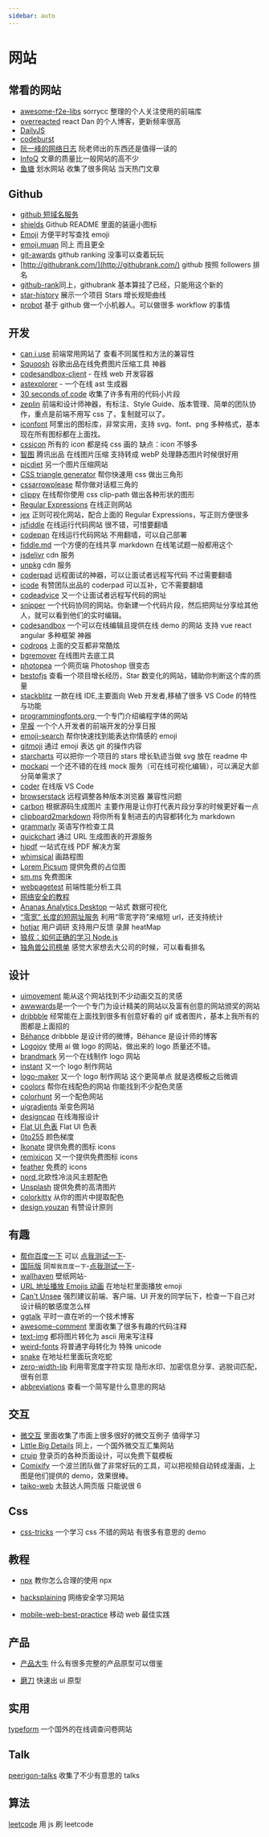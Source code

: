 ```yaml
---
sidebar: auto
---
```


# 网站

## 常看的网站

- [awesome-f2e-libs](https://github.com/sorrycc/awesome-f2e-libs) sorrycc 整理的个人关注使用的前端库
- [overreacted](https://overreacted.io/) react Dan 的个人博客，更新频率很高
- [DailyJS](https://medium.com/dailyjs)
- [codeburst](https://codeburst.io/)
- [阮一峰的网络日志](http://www.ruanyifeng.com/blog/) 阮老师出的东西还是值得一读的
- [InfoQ](https://www.infoq.cn/topic/Front-end) 文章的质量比一般网站的高不少
- [鱼塘](https://www.printf520.com/hot.html) 划水网站 收集了很多网站 当天热门文章

## Github

- [github 短域名服务](https://git.io)
- [shields](https://shields.io/) Github README 里面的装逼小图标
- [Emoji](https://www.webpagefx.com/tools/emoji-cheat-sheet/) 方便平时写查找 emoji
- [emoji.muan](http://emoji.muan.co/#) 同上 而且更全
- [git-awards](http://git-awards.com/users/search?login=panjiachen) github ranking 没事可以查着玩玩
- [http://githubrank.com/](http://githubrank.com/) github 按照 followers 排名
- [github-rank](https://wangchujiang.com/github-rank/)同上，githubrank 基本算挂了已经，只能用这个新的
- [star-history](https://www.timqian.com/star-history/#PanJiaChen/vue-element-admin) 展示一个项目 Stars 增长规矩曲线
- [probot](https://github.com/probot/probot) 基于 github 做一个小机器人。可以做很多 workflow 的事情

## 开发

- [can i use](https://caniuse.com/) 前端常用网站了 查看不同属性和方法的兼容性
- [Squoosh](https://squoosh.app/) 谷歌出品在线免费图片压缩工具 神器
- [codesandbox-client](https://github.com/CompuIves/codesandbox-client) - 在线 web 开发容器
- [astexplorer](https://github.com/fkling/astexplorer) - 一个在线 ast 生成器
- [30 seconds of code](https://30secondsofcode.org/) 收集了许多有用的代码小片段
- [zeplin](https://app.zeplin.io/) 前端和设计师神器，有标注、Style Guide、版本管理、简单的团队协作，重点是前端不用写 css 了，复制就可以了。
- [iconfont](http://www.iconfont.cn/) 阿里出的图标库，非常实用，支持 svg、font、png 多种格式，基本现在所有图标都在上面找。
- [cssicon](http://cssicon.space/#/) 所有的 icon 都是纯 css 画的 缺点：icon 不够多
- [智图](http://zhitu.isux.us/) 腾讯出品 在线图片压缩 支持转成 webP 处理静态图片时候很好用
- [picdiet](https://www.picdiet.com/zh-cn) 另一个图片压缩网站
- [CSS triangle generator](http://apps.eky.hk/css-triangle-generator/) 帮你快速用 css 做出三角形
- [cssarrowplease](http://www.cssarrowplease.com/) 帮你做对话框三角的
- [clippy](http://bennettfeely.com/clippy/) 在线帮你使用 css clip-path 做出各种形状的图形
- [Regular Expressions](https://regex101.com/) 在线正则网站
- [jex](https://jex.im/regulex/) 正则可视化网站，配合上面的 Regular Expressions，写正则方便很多
- [jsfiddle](https://jsfiddle.net/) 在线运行代码网站 很不错，可惜要翻墙
- [codepan](https://codepan.net/) 在线运行代码网站 不用翻墙，可以自己部署
- [fiddle.md](https://fiddle.md/) 一个方便的在线共享 markdown 在线笔试题一般都用这个
- [jsdelivr](https://www.jsdelivr.com/) cdn 服务
- [unpkg](https://unpkg.com) cdn 服务
- [coderpad](https://coderpad.io/) 远程面试的神器，可以让面试者远程写代码 不过需要翻墙
- [icode](http://www.icode.live/) 有赞团队出品的 coderpad 可以互补，它不需要翻墙
- [codeadvice](https://www.codeadvice.io) 又一个让面试者远程写代码的网址
- [snipper](https://snipper.io) 一个代码协同的网站。你新建一个代码片段，然后把网址分享给其他人，就可以看到他们的实时编辑。
- [codesandbox](https://codesandbox.io/) 一个可以在线编辑且提供在线 demo 的网站 支持 vue react angular 多种框架 神器
- [codrops](https://tympanus.net/codrops/) 上面的交互都非常酷炫
- [bgremover](http://www.aigei.com/bgremover) 在线图片去底工具
- [photopea](https://www.photopea.com/) 一个网页端 Photoshop 很变态
- [bestofjs](https://bestofjs.org/) 查看一个项目增长经历，Star 数变化的网站，辅助你判断这个库的质量
- [stackblitz](https://stackblitz.com/) 一款在线 IDE,主要面向 Web 开发者,移植了很多 VS Code 的特性与功能
- [programmingfonts.org ](http://app.programmingfonts.org) 一个专门介绍编程字体的网站
- [早报](https://wubaiqing.github.io/zaobao/) 一个个人开发者的前端开发的分享日报
- [emoji-search](https://emoji.muan.co/#) 帮你快速找到能表达你情感的 emoji
- [gitmoji](https://github.com/carloscuesta/gitmoji) 通过 emoji 表达 git 的操作内容
- [starcharts](https://starcharts.herokuapp.com/PanJiaChen/vue-element-admin) 可以把你一个项目的 stars 增长轨迹当做 svg 放在 readme 中
- [mockapi](https://www.mockapi.io/) 一个还不错的在线 mock 服务（可在线可视化编辑），可以满足大部分简单需求了
- [coder](coder.com) 在线版 VS Code
- [browserstack](https://www.browserstack.com/) 远程调整各种版本浏览器 兼容性问题
- [carbon](https://carbon.now.sh/) 根据源码生成图片 主要作用是让你打代表片段分享的时候更好看一点
- [clipboard2markdown](https://euangoddard.github.io/clipboard2markdown/) 将你所有复制进去的内容都转化为 markdown
- [grammarly](https://www.grammarly.com/) 英语写作检查工具
- [quickchart](https://quickchart.io/) 通过 URL 生成图表的开源服务
- [hipdf](https://www.hipdf.cn/) 一站式在线 PDF 解决方案
- [whimsical](https://whimsical.com) 画路程图
- [Lorem Picsum](https://picsum.photos/) 提供免费的占位图
- [sm.ms](https://sm.ms/) 免费图床
- [webpagetest](https://www.webpagetest.org/) 前端性能分析工具
- [网络安全的教程](hacksplaining.com/lessons)
- [Ananas Analytics Desktop](https://ananasanalytics.com/) 一站式 数据可视化
- [“零宽” 长度的短网址服务](https://zws.im) 利用“零宽字符”来缩短 url，还支持统计
- [hotjar](https://www.hotjar.com/) 用户调研 支持用户反馈 录屏 heatMap
- [狼叔：如何正确的学习 Node.js](https://github.com/i5ting/How-to-learn-node-correctly)
- [独角兽公司榜单](https://dujiaoshou.io/) 感觉大家想去大公司的时候，可以看看排名

## 设计

- [uimovement](https://uimovement.com/) 能从这个网站找到不少动画交互的灵感
- [awwwards](https://www.awwwards.com/)是一个一个专门为设计精美的网站以及富有创意的网站颁奖的网站
- [dribbble](https://dribbble.com/) 经常能在上面找到很多有创意好看的 gif 或者图片，基本上我所有的图都是上面招的
- [Bēhance](https://www.behance.net/) dribbble 是设计师的微博，Bēhance 是设计师的博客
- [Logojoy](https://logojoy.com/) 使用 ai 做 logo 的网站，做出来的 logo 质量还不错。
- [brandmark](http://brandmark.io/) 另一个在线制作 logo 网站
- [instant](https://instantlogodesign.com/) 又一个 logo 制作网站
- [logo-maker](https://www.designevo.com/logo-maker/) 又一个 logo 制作网站 这个更简单点 就是选模板之后微调
- [coolors](https://coolors.co/) 帮你在线配色的网站 你能找到不少配色灵感
- [colorhunt](http://colorhunt.co/) 另一个配色网站
- [uigradients](https://uigradients.com/#SummerDog) 渐变色网站
- [designcap](https://www.designcap.com) 在线海报设计
- [Flat UI 色表](https://flatuicolors.com/) Flat UI 色表
- [0to255](https://www.0to255.com/) 颜色梯度
- [Ikonate](https://github.com/mikolajdobrucki/ikonate) 提供免费的图标 icons
- [remixicon](https://remixicon.com/) 又一个提供免费图标 icons
- [feather](https://github.com/feathericons/feather) 免费的 icons
- [nord ](https://github.com/arcticicestudio/nord) 北欧性冷淡风主题配色
- [Unsplash](https://unsplash.com/) 提供免费的高清图片
- [colorkitty](https://colorkitty.com/) 从你的图片中提取配色
- [design.youzan](design.youzan.com) 有赞设计原则

## 有趣

- [帮你百度一下](http://www.baidu-x.com/) 可以 [点我测试一下](http://www.baidu-x.com/?q=%E5%92%8C%E8%B0%90%E6%9C%89%E7%88%B1%E5%AF%8C%E5%BC%BA)-
- [国际版](http://lmgtfy.com/) 同`帮我百度一下`-[点我测试一下](http://lmgtfy.com/?q=a)-
- [wallhaven](https://alpha.wallhaven.cc/) 壁纸网站-
- [URL 地址播放 Emojis 动画](http://matthewrayfield.com/articles/animating-urls-with-javascript-and-emojis/#%F0%9F%8C%96) 在地址栏里面播放 emoji
- [Can't Unsee](https://cantunsee.space/) 强烈建议前端、客户端、UI 开发的同学玩下，检查一下自己对设计稿的敏感度怎么样
- [ggtalk](https://talk.swift.gg/) 平时一直在听的一个技术博客
- [awesome-comment](https://github.com/Blankj/awesome-comment) 里面收集了很多有趣的代码注释
- [text-img](https://www.text-image.com/index.html) 都将图片转化为 ascii 用来写注释
- [weird-fonts](https://github.com/beizhedenglong/weird-fonts) 将普通字母转化为 特殊 unicode
- [snake](https://github.com/epidemian/snake) 在地址栏里面玩贪吃蛇
- [zero-width-lib](https://github.com/yuanfux/zero-width-lib) 利用零宽度字符实现 隐形水印、加密信息分享、逃脱词匹配，很有创意
- [abbreviations](https://www.abbreviations.com/) 查看一个简写是什么意思的网站

## 交互

- [微交互](http://aliscued.lofter.com/) 里面收集了市面上很多很好的微交互例子 值得学习
- [Little Big Details](http://littlebigdetails.com/) 同上，一个国外微交互汇集网站
- [cruip](https://cruip.com/) 登录页的各种页面设计，可以免费下载模板
- [Comixify](https://comixify.ii.pw.edu.pl/) 一个波兰团队做了非常好玩的工具，可以把视频自动转成漫画，上图是他们提供的 demo，效果很棒。
- [taiko-web](https://github.com/bui/taiko-web) 太鼓达人网页版 只能说很 6

## Css

- [css-tricks](https://css-tricks.com/) 一个学习 css 不错的网站 有很多有意思的 demo

## 教程

- [npx](https://egghead.io/courses/execute-npm-package-binaries-with-the-npx-package-runner) 教你怎么合理的使用 npx

- [hacksplaining](https://www.hacksplaining.com/lessons) 网络安全学习网站
- [mobile-web-best-practice](https://github.com/mcuking/mobile-web-best-practice) 移动 web 最佳实践

## 产品

- [产品大牛](http://www.pmdaniu.com/) 什么有很多完整的产品原型可以借鉴

- [磨刀](https://modao.cc/pricing) 快速出 ui 原型

## 实用

[typeform](https://admin.typeform.com/signup) 一个国外的在线调查问卷网站

## Talk

[peerigon-talks](https://github.com/peerigon/talks) 收集了不少有意思的 talks

## 算法

[leetcode](https://github.com/azl397985856/leetcode) 用 js 刷 leetcode
